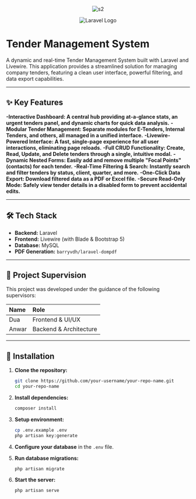 <p align="center"> <img src="https://k.top4top.io/p_3527cmsbj1.png" alt="s2"></a></p>

<p align="center"><img src="https://c.top4top.io/p_3520svq3v1.png"  alt="Laravel Logo"></a></p>

# Tender Management System

A dynamic and real-time Tender Management System built with Laravel and Livewire. This application provides a streamlined solution for managing company tenders, featuring a clean user interface, powerful filtering, and data export capabilities.

---

## ✨ Key Features

**-Interactive Dashboard: A central hub providing at-a-glance stats, an urgent tenders panel, and dynamic charts for quick data analysis.**
**-Modular Tender Management: Separate modules for E-Tenders, Internal Tenders, and others, all managed in a unified interface.**
**-Livewire-Powered Interface: A fast, single-page experience for all user interactions, eliminating page reloads.**
**-Full CRUD Functionality: Create, Read, Update, and Delete tenders through a single, intuitive modal.**
**-Dynamic Nested Forms: Easily add and remove multiple "Focal Points" (contacts) for each tender.**
**-Real-Time Filtering & Search: Instantly search and filter tenders by status, client, quarter, and more.**
**-One-Click Data Export: Download filtered data as a PDF or Excel file.**
**-Secure Read-Only Mode: Safely view tender details in a disabled form to prevent accidental edits.**

---

## 🛠️ Tech Stack

-   **Backend:** Laravel
-   **Frontend:** Livewire (with Blade & Bootstrap 5)
-   **Database:** MySQL
-   **PDF Generation:** `barryvdh/laravel-dompdf`

---

## 👥 Project Supervision

This project was developed under the guidance of the following supervisors:

| Name  | Role                  |
| :---- | :-------------------- |
| Dua   | Frontend & UI/UX      |
| Anwar | Backend & Architecture|

---

## 🚀 Installation

1.  **Clone the repository:**
    ```bash
    git clone https://github.com/your-username/your-repo-name.git
    cd your-repo-name
    ```

2.  **Install dependencies:**
    ```bash
    composer install
    ```

3.  **Setup environment:**
    ```bash
    cp .env.example .env
    php artisan key:generate
    ```

4.  **Configure your database** in the `.env` file.

5.  **Run database migrations:**
    ```bash
    php artisan migrate
    ```

6.  **Start the server:**
    ```bash
    php artisan serve
    ```
